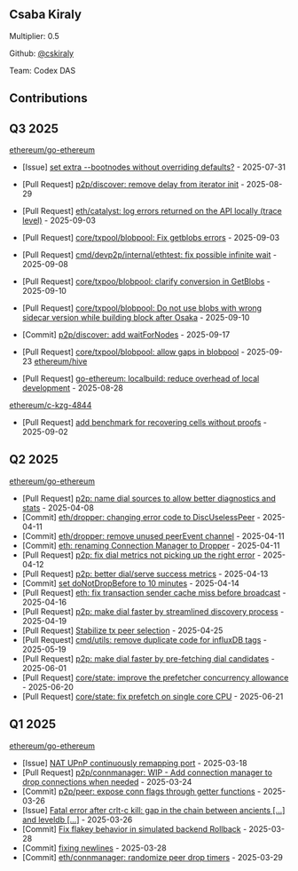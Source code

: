
## Csaba Kiraly
Multiplier: 0.5

Github: [@cskiraly](https://github.com/cskiraly)

Team: Codex DAS

## Contributions

## Q3 2025


[ethereum/go-ethereum](https://github.com/ethereum/go-ethereum)
* [Issue] [set extra --bootnodes without overriding defaults?](https://github.com/ethereum/go-ethereum/issues/32312) - 2025-07-31

* [Pull Request] [p2p/discover: remove delay from iterator init](https://github.com/ethereum/go-ethereum/pull/32517) - 2025-08-29
* [Pull Request] [eth/catalyst: log errors returned on the API locally (trace level)](https://github.com/ethereum/go-ethereum/pull/32539) - 2025-09-03
* [Pull Request] [core/txpool/blobpool: Fix getblobs errors](https://github.com/ethereum/go-ethereum/pull/32538) - 2025-09-03
* [Pull Request] [cmd/devp2p/internal/ethtest: fix possible infinite wait](https://github.com/ethereum/go-ethereum/pull/32551) - 2025-09-08
* [Pull Request] [core/txpoo/blobpool: clarify conversion in GetBlobs](https://github.com/ethereum/go-ethereum/pull/32578) - 2025-09-10
* [Pull Request] [core/txpool/blobpool: Do not use blobs with wrong sidecar version while building block after Osaka](https://github.com/ethereum/go-ethereum/pull/32577) - 2025-09-10
* [Commit] [p2p/discover: add waitForNodes](https://github.com/ethereum/go-ethereum/commit/46e4f0b5c1d269e29d26a273016b18afbd13bbc4) - 2025-09-17
* [Pull Request] [core/txpool/blobpool: allow gaps in blobpool](https://github.com/ethereum/go-ethereum/pull/32717) - 2025-09-23
[ethereum/hive](https://github.com/ethereum/hive)
* [Pull Request] [go-ethereum: localbuild: reduce overhead of local development](https://github.com/ethereum/hive/pull/1336) - 2025-08-28

[ethereum/c-kzg-4844](https://github.com/ethereum/c-kzg-4844)
* [Pull Request] [add benchmark for recovering cells without proofs](https://github.com/ethereum/c-kzg-4844/pull/596) - 2025-09-02
## Q2 2025


[ethereum/go-ethereum](https://github.com/ethereum/go-ethereum)
* [Pull Request] [p2p: name dial sources to allow better diagnostics and stats](https://github.com/ethereum/go-ethereum/pull/31588) - 2025-04-08
* [Commit] [eth/dropper: changing error code to DiscUselessPeer](https://github.com/ethereum/go-ethereum/commit/2a9372ea5fcf0f3b0bb1d71a0bcf21d9db02c9f5) - 2025-04-11
* [Commit] [eth/dropper: remove unused peerEvent channel](https://github.com/ethereum/go-ethereum/commit/ff66b1c42e163925a6a2a393a123160187b9a48d) - 2025-04-11
* [Commit] [eth: renaming Connection Manager to Dropper](https://github.com/ethereum/go-ethereum/commit/42d2c9b588fbe0621bb81fb3fb3f377e3a04656b) - 2025-04-11
* [Pull Request] [p2p: fix dial metrics not picking up the right error](https://github.com/ethereum/go-ethereum/pull/31621) - 2025-04-12
* [Pull Request] [p2p: better dial/serve success metrics](https://github.com/ethereum/go-ethereum/pull/31629) - 2025-04-13
* [Commit] [set doNotDropBefore to 10 minutes](https://github.com/ethereum/go-ethereum/commit/976e039e3760b6d808de49327cbc3ea264004120) - 2025-04-14
* [Pull Request] [eth: fix transaction sender cache miss before broadcast](https://github.com/ethereum/go-ethereum/pull/31657) - 2025-04-16
* [Pull Request] [p2p: make dial faster by streamlined discovery process](https://github.com/ethereum/go-ethereum/pull/31678) - 2025-04-19
* [Pull Request] [Stabilize tx peer selection](https://github.com/ethereum/go-ethereum/pull/31714) - 2025-04-25
* [Pull Request] [cmd/utils: remove duplicate code for influxDB tags](https://github.com/ethereum/go-ethereum/pull/31854) - 2025-05-19
* [Pull Request] [p2p: make dial faster by pre-fetching dial candidates](https://github.com/ethereum/go-ethereum/pull/31944) - 2025-06-01
* [Pull Request] [core/state: improve the prefetcher concurrency allowance](https://github.com/ethereum/go-ethereum/pull/32071) - 2025-06-20
* [Pull Request] [core/state: fix prefetch on single core CPU](https://github.com/ethereum/go-ethereum/pull/32075) - 2025-06-21
## Q1 2025

[ethereum/go-ethereum](https://github.com/ethereum/go-ethereum)
* [Issue] [NAT UPnP continuously remapping port](https://github.com/ethereum/go-ethereum/issues/31418) - 2025-03-18
* [Pull Request] [p2p/connmanager: WIP - Add connection manager to drop connections when needed](https://github.com/ethereum/go-ethereum/pull/31476) - 2025-03-24
* [Commit] [p2p/peer: expose conn flags through getter functions](https://github.com/ethereum/go-ethereum/commit/f9e01c309923303b1fadb7acba0a3b04c7a1885e) - 2025-03-26
* [Issue] [Fatal error after crlt-c kill: gap in the chain between ancients [...] and leveldb [...]](https://github.com/ethereum/go-ethereum/issues/31499) - 2025-03-26
* [Commit] [Fix flakey behavior in simulated backend Rollback](https://github.com/ethereum/go-ethereum/commit/7cbf934488b510206b8d0c9e1453fe9fad83692a) - 2025-03-28
* [Commit] [fixing newlines](https://github.com/ethereum/go-ethereum/commit/e78999b308b6d7e5c2bf0832e0eeeb4aa4723ce9) - 2025-03-28
* [Commit] [eth/connmanager: randomize peer drop timers](https://github.com/ethereum/go-ethereum/commit/8bb7f1ed115e224b50c5b75b719f891cfe659b9b) - 2025-03-29

